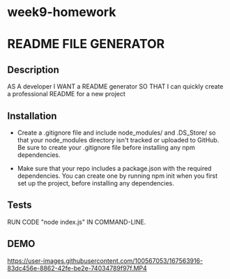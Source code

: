 # week9-homework
# README FILE GENERATOR

## Description

 AS A developer
I WANT a README generator
SO THAT I can quickly create a professional README for a new project

 ## Installation

* Create a .gitignore file and include node_modules/ and .DS_Store/ so that your node_modules directory isn't tracked or uploaded to GitHub. Be sure to create your .gitignore file before installing any npm dependencies.


* Make sure that your repo includes a package.json with the required dependencies. You can create one by running npm init when you first set up the project, before installing any dependencies.

 ## Tests
  
  RUN CODE "node index.js" IN COMMAND-LINE.

 ## DEMO
 
 https://user-images.githubusercontent.com/100567053/167563916-83dc456e-8862-42fe-be2e-74034789f97f.MP4

